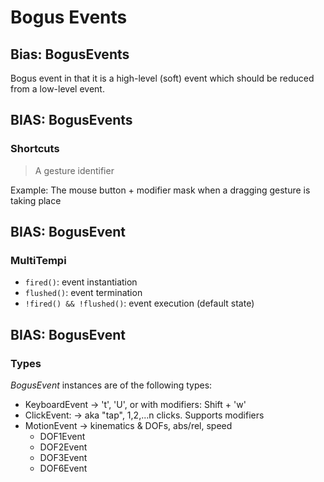 # Bogus Events

## Bias: BogusEvents

Bogus event in that it is a high-level (soft) event which should be reduced from a low-level event.

## BIAS: BogusEvents
### Shortcuts

> A gesture identifier

Example: The mouse button + modifier mask when a dragging gesture is taking place

## BIAS: BogusEvent
### MultiTempi

* ```fired()```: event instantiation
* ```flushed()```: event termination
* ```!fired() && !flushed()```: event execution (default state)

## BIAS: BogusEvent
### Types

_BogusEvent_ instances are of the following types:

 * KeyboardEvent -> 't', 'U', or with modifiers: Shift + 'w'
 * ClickEvent: -> aka "tap", 1,2,...n clicks. Supports modifiers
 * MotionEvent -> kinematics & DOFs, abs/rel, speed
   * DOF1Event
   * DOF2Event
   * DOF3Event
   * DOF6Event